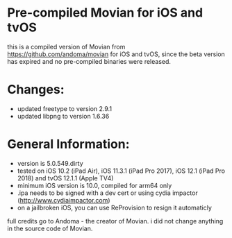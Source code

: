 Pre-compiled Movian for iOS and tvOS
====================================

this is a compiled version of Movian from https://github.com/andoma/movian for iOS and tvOS, since the beta version has expired and no pre-compiled binaries were released.

Changes:
========
- updated freetype to version 2.9.1
- updated libpng to version 1.6.36

General Information:
====================
- version is 5.0.549.dirty
- tested on iOS 10.2 (iPad Air), iOS 11.3.1 (iPad Pro 2017), iOS 12.1 (iPad Pro 2018) and tvOS 12.1.1 (Apple TV4)
- minimum iOS version is 10.0, compiled for arm64 only
- .ipa needs to be signed with a dev cert or using cydia impactor (http://www.cydiaimpactor.com)
- on a jailbroken iOS, you can use ReProvision to resign it automaticly

full credits go to Andoma - the creator of Movian. i did not change anything in the source code of Movian.
